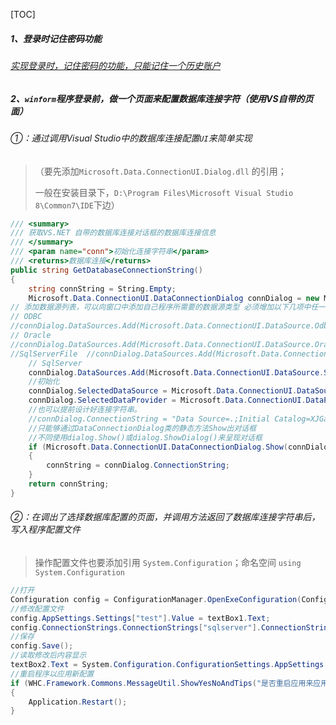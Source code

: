 [TOC]

##### 1、登录时记住密码功能

###### [实现登录时，记住密码的功能，只能记住一个历史账户](https://blog.csdn.net/gatieme/article/details/47360703)

##### 2、`winform`程序登录前，做一个页面来配置数据库连接字符（使用VS自带的页面）

###### ①：通过调用Visual Studio中的数据库连接配置`UI`来简单实现

> （要先添加`Microsoft.Data.ConnectionUI.Dialog.dll` 的引用；
>
> 一般在安装目录下，`D:\Program Files\Microsoft Visual Studio 8\Common7\IDE`下边）

```C#
/// <summary>
/// 获取VS.NET 自带的数据库连接对话框的数据库连接信息
/// </summary>
/// <param name="conn">初始化连接字符串</param>
/// <returns>数据库连接</returns>
public string GetDatabaseConnectionString()
{
    string connString = String.Empty;
    Microsoft.Data.ConnectionUI.DataConnectionDialog connDialog = new Microsoft.Data.ConnectionUI.DataConnectionDialog();
// 添加数据源列表，可以向窗口中添加自己程序所需要的数据源类型 必须增加以下几项中任一一项
// ODBC 
//connDialog.DataSources.Add(Microsoft.Data.ConnectionUI.DataSource.OdbcDataSource);
// Oracle 
//connDialog.DataSources.Add(Microsoft.Data.ConnectionUI.DataSource.OracleDataSource); 
//SqlServerFile  //connDialog.DataSources.Add(Microsoft.Data.ConnectionUI.DataSource.SqlFileDataSource); 
    // SqlServer
    connDialog.DataSources.Add(Microsoft.Data.ConnectionUI.DataSource.SqlDataSource); 
    //初始化
    connDialog.SelectedDataSource = Microsoft.Data.ConnectionUI.DataSource.SqlDataSource;
    connDialog.SelectedDataProvider = Microsoft.Data.ConnectionUI.DataProvider.SqlDataProvider;
    //也可以提前设计好连接字符串。
    //connDialog.ConnectionString = "Data Source=.;Initial Catalog=XJGasBottles_test;User ID=sa;Password=123456";
    //只能够通过DataConnectionDialog类的静态方法Show出对话框
    //不同使用dialog.Show()或dialog.ShowDialog()来呈现对话框
    if (Microsoft.Data.ConnectionUI.DataConnectionDialog.Show(connDialog) == DialogResult.OK)
    {
        connString = connDialog.ConnectionString;
    }
    return connString;
}
```

###### ②：在调出了选择数据库配置的页面，并调用方法返回了数据库连接字符串后，写入程序配置文件

> 操作配置文件也要添加引用 `System.Configuration`；命名空间 `using System.Configuration`

```c#
//打开
Configuration config = ConfigurationManager.OpenExeConfiguration(ConfigurationUserLevel.None);
//修改配置文件
config.AppSettings.Settings["test"].Value = textBox1.Text;
config.ConnectionStrings.ConnectionStrings["sqlserver"].ConnectionString = connString;
//保存
config.Save();
//读取修改后内容显示
textBox2.Text = System.Configuration.ConfigurationSettings.AppSettings["test"].ToString();
//重启程序以应用新配置
if (WHC.Framework.Commons.MessageUtil.ShowYesNoAndTips("是否重启应用来应用新的配置?") == DialogResult.Yes)
{
    Application.Restart();
}
```

